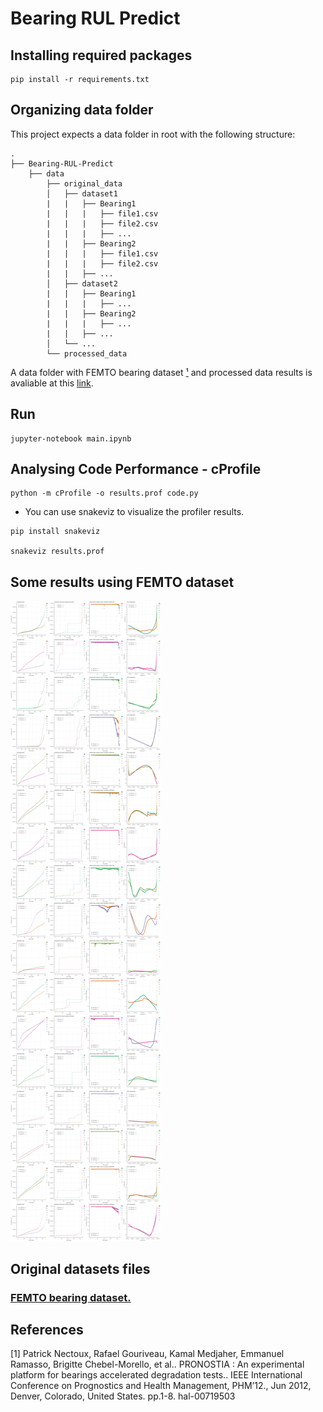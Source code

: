 # Bearing RUL Predict

## Installing required packages
```
pip install -r requirements.txt
```

## Organizing data folder
This project expects a data folder in root with the following structure:

```
.
├── Bearing-RUL-Predict
    ├── data
        ├── original_data
        │   ├── dataset1
        |   |   ├── Bearing1
        |   |   |   ├── file1.csv      
        |   |   |   ├── file2.csv
        |   |   |   ├── ...
        |   |   ├── Bearing2
        |   |   |   ├── file1.csv      
        |   |   |   ├── file2.csv
        |   |   ├── ...
        │   ├── dataset2
        |   |   ├── Bearing1
        |   |   |   ├── ...
        |   |   ├── Bearing2
        |   |   |   ├── ...
        |   |   ├── ...
        │   └── ...
        └── processed_data
```

A data folder with FEMTO bearing dataset [¹](#References) and processed data results is avaliable at this [link](https://drive.google.com/drive/folders/17f_NW5FZIyXsCSuc9FI7zYvou9neUzOP?usp=sharing).

## Run
```
jupyter-notebook main.ipynb
```
## Analysing Code Performance - cProfile
```
python -m cProfile -o results.prof code.py
```
* You can use snakeviz to visualize the profiler results.

```
pip install snakeviz

snakeviz results.prof
```

## Some results using FEMTO dataset
<img src="docs/images/all_bearings_results.png"
     alt="All femto dataset bearings results"/>

## Original datasets files
### [FEMTO bearing dataset.](https://ti.arc.nasa.gov/tech/dash/groups/pcoe/prognostic-data-repository/)


## References
<a id="1">[1] </a> Patrick Nectoux, Rafael Gouriveau, Kamal Medjaher, Emmanuel Ramasso, Brigitte Chebel-Morello,
et al.. PRONOSTIA : An experimental platform for bearings accelerated degradation tests.. IEEE
International Conference on Prognostics and Health Management, PHM’12., Jun 2012, Denver, Colorado, United States. pp.1-8. hal-00719503